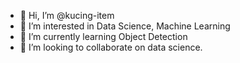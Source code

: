 - 👋 Hi, I’m @kucing-item
- 👀 I’m interested in Data Science, Machine Learning
- 🌱 I’m currently learning Object Detection 
- 💞️ I’m looking to collaborate on data science.

<!---
kucing-item/kucing-item is a ✨ special ✨ repository because its `README.md` (this file) appears on your GitHub profile.
You can click the Preview link to take a look at your changes.
--->
